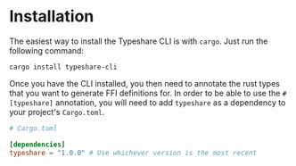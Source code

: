 # Installation

The easiest way to install the Typeshare CLI is with `cargo`. Just run the following command:
```
cargo install typeshare-cli
```

Once you have the CLI installed, you then need to annotate the rust types that you want to generate FFI definitions for. In order to be able to use the `#[typeshare]` annotation, you will need to add `typeshare` as a dependency to your project's `Cargo.toml`.

```toml
# Cargo.toml

[dependencies]
typeshare = "1.0.0" # Use whichever version is the most recent
```
